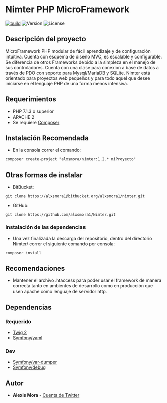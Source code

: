# Nimter PHP MicroFramework

[![build](https://img.shields.io/badge/build-passing-green.svg)](https://bitbucket.org/alxsmora1/nimter/addon/pipelines/home#!/results/2) ![Version](https://img.shields.io/badge/version-1.2.0-orange.svg)   ![License](https://img.shields.io/badge/license-MIT-blue.svg) 

## Descripción del proyecto

MicroFramework PHP modular de fácil aprendizaje y de configuración intuitiva. Cuenta con esquema de diseño MVC, es escalable y configurable. Se diferencia de otros Frameworks debido a la simpleza en el manejo de sus controladores. Cuenta con una clase para conexion a base de datos a través de PDO con soporte para Mysql/MariaDB y SQLite. Nimter está orientado para proyectos web pequeños y para todo aquel que desee iniciarse en el lenguaje PHP de una forma menos intensiva.

## Requerimientos

* PHP 7.1.3 o superior
* APACHE 2
* Se requiere [Composer](https://getcomposer.org/)

## Instalación Recomendada

* En la consola correr el comando:
```shell
composer create-project "alxsmora/nimter:1.2.* miProyecto"
```

## Otras formas de instalar

* BitBucket:
```shell
git clone https://alxsmora1@bitbucket.org/alxsmora1/nimter.git
```

* GitHub:
```shell
git clone https://github.com/alxsmora1/Nimter.git
```

### Instalación de las dependencias

* Una vez finalizada la descarga del repositorio, dentro del directorio Nimter/ correr el siguiente comando por consola:
```shell
composer install
```

## Recomendaciones

* Mantener el archivo .htaccess para poder usar el framework de manera correcta tanto en ambientes de desarrollo como en producción que usen apache como lenguaje de servidor http.

## Dependencias

### Requerido

* [Twig 2](https://twig.symfony.com/doc/2.x/)
* [Symfony/yaml](https://symfony.com/doc/current/components/yaml.html)

### Dev

* [Symfony/var-dumper](https://symfony.com/doc/current/components/var_dumper.html)
* [Symfony/debug](https://symfony.com/doc/current/components/debug.html)

## Autor

* **Alexis Mora** - [Cuenta de Twitter](https://twitter.com/alxsmora1)